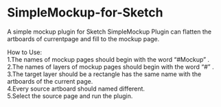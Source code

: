 # SimpleMockup-for-Sketch
A simple mockup plugin for Sketch
SimpleMockup Plugin can flatten the artboards of currentpage and fill to the mockup page.

How to Use:  
1.The names of mockup pages should begin with the word “#Mockup” .  
2.The names of layers of mockup pages should begin with the word “#” .  
3.The target layer should be a rectangle has the same name with the artboards of the current page.  
4.Every source artboard should named different.  
5.Select the source page and run the plugin.  

[](http://github.com/etrobot/SimpleMockup-for-Sketch/raw/master/demo.png)

